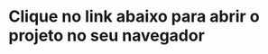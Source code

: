 <h1> Clique no link abaixo para abrir o projeto no seu navegador </h1>
<a href="https://lucasalbuquerque04.github.io/modelo-portifolio/" target="_blank"></a>
